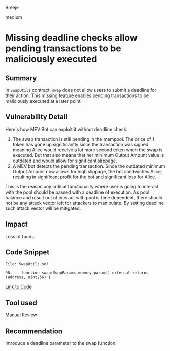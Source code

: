 Breeje

medium

# Missing deadline checks allow pending transactions to be maliciously executed

## Summary

In `SwapUtils` contract, `swap` does not allow users to submit a deadline for their action. This missing feature enables pending transactions to be maliciously executed at a later point.

## Vulnerability Detail

Here's how MEV Bot can exploit it without deadline check:

1. The swap transaction is still pending in the mempool. The price of 1 token has gone up significantly since the transaction was signed, meaning Alice would receive a lot more second token when the swap is executed. But that also means that her minimum Output Amount value is outdated and would allow for significant slippage.
2. A MEV bot detects the pending transaction. Since the outdated minimum Output Amount now allows for high slippage, the bot sandwiches Alice, resulting in significant profit for the bot and significant loss for Alice.

This is the reason any critical functionality where user is going to interact with the pool should be passed with a deadline of execution. As pool balance and result out of interact with pool is time dependent, there should not be any attack vector left for attackers to manipulate. By setting deadline such attack vector will be mitigated.

## Impact

Loss of funds.

## Code Snippet

```solidity
File: SwapUtils.sol

98:    function swap(SwapParams memory params) external returns (address, uint256) {

```
[Link to Code](https://github.com/sherlock-audit/2023-02-gmx/blob/main/gmx-synthetics/contracts/swap/SwapUtils.sol#L98)

## Tool used

Manual Review

## Recommendation

Introduce a deadline parameter to the swap function.